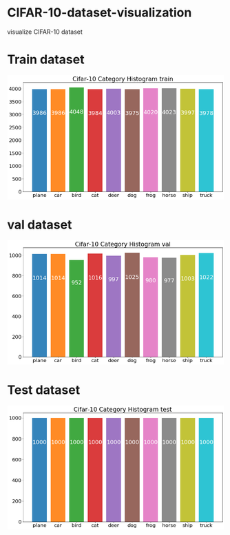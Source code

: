 # CIFAR-10-dataset-visualization
visualize CIFAR-10 dataset

# Train dataset
![image](https://github.com/Michael971022/CIFAR-10-dataset-visualization/blob/master/Figure_1.png)

# val dataset
![image](https://github.com/Michael971022/CIFAR-10-dataset-visualization/blob/master/Figure_2.png)

# Test dataset
![image](https://github.com/Michael971022/CIFAR-10-dataset-visualization/blob/master/Figure_3.png)
